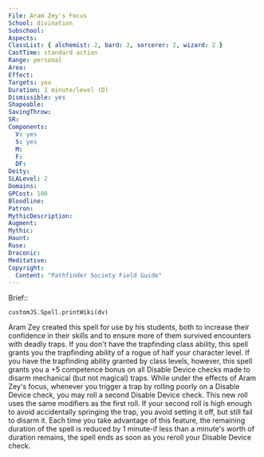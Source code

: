 ```yaml
---
File: Aram Zey's Focus
School: divination
Subschool: 
Aspects: 
ClassList: { alchemist: 2, bard: 2, sorcerer: 2, wizard: 2 }
CastTime: standard action
Range: personal
Area: 
Effect: 
Targets: you
Duration: 1 minute/level (D)
Dismissible: yes
Shapeable: 
SavingThrow: 
SR: 
Components:
  V: yes
  S: yes
  M: 
  F: 
  DF: 
Deity: 
SLALevel: 2
Domains: 
GPCost: 100
Bloodline: 
Patron: 
MythicDescription: 
Augment: 
Mythic: 
Haunt: 
Ruse: 
Draconic: 
Meditative: 
Copyright:
  Content: "Pathfinder Society Field Guide"
---
```

Brief:: 

```dataviewjs
customJS.Spell.printWiki(dv)
```

Aram Zey created this spell for use by his students, both to increase their confidence in their skills and to ensure more of them survived encounters with deadly traps. If you don't have the trapfinding class ability, this spell grants you the trapfinding ability of a rogue of half your character level.  If you have the trapfinding ability granted by class levels, however, this spell grants you a +5 competence bonus on all Disable Device checks made to disarm mechanical (but not magical) traps. While under the effects of Aram Zey's focus, whenever you trigger a trap by rolling poorly on a Disable Device check, you may roll a second Disable Device check. This new roll uses the same modifiers as the first roll. If your second roll is high enough to avoid accidentally springing the trap, you avoid setting it off, but still fail to disarm it. Each time you take advantage of this feature, the remaining duration of the spell is reduced by 1 minute-if less than a minute's worth of duration remains, the spell ends as soon as you reroll your Disable Device check.
